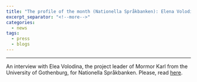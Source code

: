 ```yaml
---
title: "The profile of the month (Nationella Språkbanken): Elena Volodina"
excerpt_separator: "<!--more-->"
categories:
  - news
tags:
  - press
  - blogs
---
```


------

An interview with Elea Volodina, the project leader of Mormor Karl from the University of Gothenburg, for Nationella Språkbanken. Please, read [here](https://sprakbanken.se/aktuellt/nyheter/manadensprofilelenavolodina.5.1eb2584e1850542abfa270c8.html).
